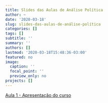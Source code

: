 ```yaml
---
title: Slides das Aulas de Análise Política
author: ~
date: '2020-03-18'
slug: slides-das-aulas-de-análise-política
categories: []
tags: []
subtitle: ''
summary: ''
authors: []
lastmod: '2020-03-18T15:48:36-03:00'
featured: no
image:
  caption: ''
  focal_point: ''
  preview_only: no
projects: []
---
```


[Aula 1 - Apresentação do curso](https://fbertholini.netlify.com/slides/analise_politica_20201_01/index.pdf)

